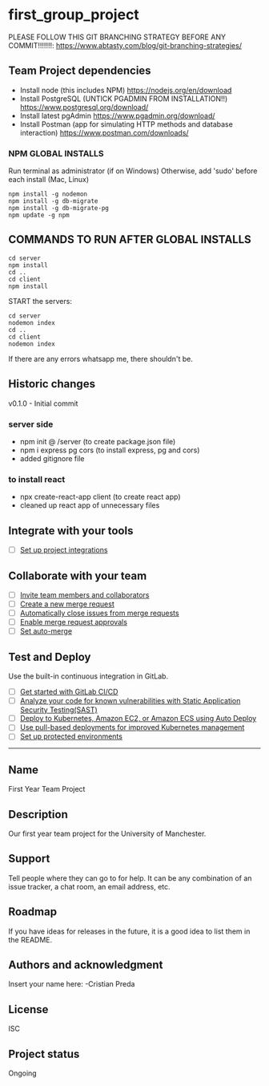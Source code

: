 # first_group_project

PLEASE FOLLOW THIS GIT BRANCHING STRATEGY BEFORE ANY COMMIT!!!!!!!:
https://www.abtasty.com/blog/git-branching-strategies/

## Team Project dependencies

- Install node (this includes NPM)
  https://nodejs.org/en/download
- Install PostgreSQL (UNTICK PGADMIN FROM INSTALLATION!!)
  https://www.postgresql.org/download/
- Install latest pgAdmin
  https://www.pgadmin.org/download/
- Install Postman (app for simulating HTTP methods and database interaction)
  https://www.postman.com/downloads/

### NPM GLOBAL INSTALLS

Run terminal as administrator (if on Windows)
Otherwise, add 'sudo' before each install (Mac, Linux)

```
npm install -g nodemon
npm install -g db-migrate
npm install -g db-migrate-pg
npm update -g npm
```
## COMMANDS TO RUN AFTER GLOBAL INSTALLS
```
cd server
npm install
cd ..
cd client
npm install

```
START the servers:
```
cd server
nodemon index
cd ..
cd client
nodemon index
```
If there are any errors whatsapp me, there shouldn't be.
## Historic changes

v0.1.0 - Initial commit

### server side

- npm init @ /server (to create package.json file)
- npm i express pg cors (to install express, pg and cors)
- added gitignore file

### to install react

- npx create-react-app client (to create react app)
- cleaned up react app of unnecessary files

## Integrate with your tools

- [ ] [Set up project integrations](https://gitlab.cs.man.ac.uk/a38062an/first_group_project/-/settings/integrations)

## Collaborate with your team

- [ ] [Invite team members and collaborators](https://docs.gitlab.com/ee/user/project/members/)
- [ ] [Create a new merge request](https://docs.gitlab.com/ee/user/project/merge_requests/creating_merge_requests.html)
- [ ] [Automatically close issues from merge requests](https://docs.gitlab.com/ee/user/project/issues/managing_issues.html#closing-issues-automatically)
- [ ] [Enable merge request approvals](https://docs.gitlab.com/ee/user/project/merge_requests/approvals/)
- [ ] [Set auto-merge](https://docs.gitlab.com/ee/user/project/merge_requests/merge_when_pipeline_succeeds.html)

## Test and Deploy

Use the built-in continuous integration in GitLab.

- [ ] [Get started with GitLab CI/CD](https://docs.gitlab.com/ee/ci/quick_start/index.html)
- [ ] [Analyze your code for known vulnerabilities with Static Application Security Testing(SAST)](https://docs.gitlab.com/ee/user/application_security/sast/)
- [ ] [Deploy to Kubernetes, Amazon EC2, or Amazon ECS using Auto Deploy](https://docs.gitlab.com/ee/topics/autodevops/requirements.html)
- [ ] [Use pull-based deployments for improved Kubernetes management](https://docs.gitlab.com/ee/user/clusters/agent/)
- [ ] [Set up protected environments](https://docs.gitlab.com/ee/ci/environments/protected_environments.html)

---

## Name

First Year Team Project

## Description

Our first year team project for the University of Manchester.

## Support

Tell people where they can go to for help. It can be any combination of an issue tracker, a chat room, an email address, etc.

## Roadmap

If you have ideas for releases in the future, it is a good idea to list them in the README.

## Authors and acknowledgment

Insert your name here:
-Cristian Preda

## License

ISC

## Project status

Ongoing
